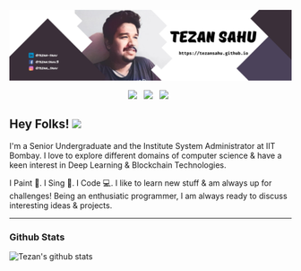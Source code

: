 [![tezan sahu header](https://raw.githubusercontent.com/tezansahu/tezansahu/main/personal_readme_header.png)](https://tezansahu.github.io)

<p align='center'>
<a href="https://www.linkedin.com/in/tezan-sahu/"><img height="30" src="https://github.com/stephenajulu/WaylonWalker/blob/main/icon/linkedin.png?raw=true"></a>&nbsp;&nbsp;
<a href="https://facebook.com/tezan.sahu.3"><img height="30" src="https://cdn1.iconfinder.com/data/icons/logotypes/32/square-facebook-512.png"></a>&nbsp;&nbsp;
<a href="https://instagram.com/tezan_sahu"><img height="30" src="https://upload.wikimedia.org/wikipedia/commons/thumb/a/a5/Instagram_icon.png/600px-Instagram_icon.png"></a>&nbsp;&nbsp;

</p>

## Hey Folks! <img src="https://raw.githubusercontent.com/MartinHeinz/MartinHeinz/master/wave.gif" width="30px">

I'm a Senior Undergraduate and the Institute System Administrator at IIT Bombay. I love to explore different domains of computer science & have a keen interest in Deep Learning & Blockchain Technologies.

I Paint 🎨. I Sing 🎤. I Code 💻. I like to learn new stuff & am always up for challenges! Being an enthusiatic programmer, I am always ready to discuss interesting ideas & projects.

---


### Github Stats

![Tezan's github stats](https://github-readme-stats.vercel.app/api?username=tezansahu&show_icons=true&count_private=true&theme=tokyonight)
